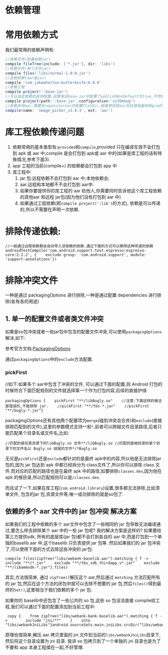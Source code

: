 # 依赖管理

# 常用依赖方式

我们最常用的依赖声明有:

```groovy
//依赖文件(批量依赖jar)
compile fileTree(include: ['*.jar'], dir: 'libs')
//依赖文件(单个文件jar)
compile files('libs/normal-1.0.0.jar')
//远程依赖(aar或jar)
compile 'com.jakewharton:butterknife:6.0.0'
//依赖工程
compile project(':base-jar')
//可以指定依赖的具体配置,这要保证base-jar中配置了publishNonDefault为true,不然有可能找不到
compile project(path:':base-jar',configuration:'sitDebug')
//依赖本地aar,需要在repositories中配置flatDir,就是把存放aar的目录拍扁到和gradle配置在一个目录下.
compile(name: 'image_picker_v1.0.3', ext: 'aar')
```

# 库工程依赖传递问题

1. 依赖常用的基本类型有:`provided`和`compile`,provided 只在编译生效不会打包到 apk 或 aar 中;compile 是会打包到 apk或 aar 中的(如果是库工程的话有特殊情况,参考下面3).
2. app 工程的当前(compile+) 的依赖都会打包到 app 中
3. 库工程中: 
   1) jar 包:远程依赖不会打包到 aar 中;本地依赖会; 
   2) aar:远程和本地都不不会打包到 aar中. 
   3) 如果你要提供你的库工程的 aar 给他人,你需要同时告诉他这个库工程依赖的其他aar 和远程 jar包(因为他们没有打包到 aar 中) 
   4) 如果通过工程依赖(即`compile project(':lib')`的方式), 依赖是可以传递的,所以不需要在声明一次依赖.



# 排除传递依赖:

```
//一般通过远程依赖都会自动导入该依赖的依赖.通过下面的方式可以移除这种传递的依赖androidTestCompile('com.android.support.test.espresso:espresso-core:2.2.2', {    exclude group: 'com.android.support', module: 'support-annotations'})
```



# 排除冲突文件

一种是通过 packagingOptions 进行排除,一种是通过配置 dependencies 进行排除(各有各的用途)



## 1. 单一的配置文件或者类文件冲突

如果是so包冲突或者一些jar包中包含的配置文件冲突,可以使用`packagingOptions`解决,如下:

参考官方文档:[PackagingOptions](https://google.github.io/android-gradle-dsl/current/com.android.build.gradle.internal.dsl.PackagingOptions.html)

通过`packagingOptions`中的`exclude`方法配置.



### pickFirst

//如下:如果多个 aar中包含了冲突的文件, 可以通过下面的配置,则 Android 打包的时候符合下面匹配规则的文件就选择第一个作为打包内容,后续的直接护绿.

```
packagingOptions {    pickFirst "**/libBugly.so"    //注意:下面这样的做法是错误的,不能排除 jar.    //pickFirst "**/tbs-*.jar"    //pickFirst "**/bugly-*.jar"}
```

packagingOptions还有其他两个配置项为`merge`(碰到冲突会合并)和`exclude`(直接排除匹配到的文件),这里的参数模式支持`**`和`*`,前者可以跨越文件目录路径,后者只能匹配某个目录名或文件名,比如:

```
//匹配的是任意目录下的libBugly.so 文件**/libBugly.so //匹配的是根目录的某个目录下的文件名以 Bugly.so 结尾的文件*/*Bugly.so
```

无论是`pickFirst`还是`exclude`都针对的是最终 apk中的内容,所以他是无法排除jar 包的,因为 jar 包达到 apk 中都已经拆分为 class文件了,所以你可以排除 class 文件.而对应的匹配的路径也是在最终 apk 中的路径,如要排除`classes.dex`,因为他在apk 的根目录,所以匹配规则可以是`/classes.dex`.

而且试了一下,如果在库工程(`com.android.library`)设置,很多都无法排除,比如清单文件, 包含的jar 包,资源文件等,唯一成功排除的就是so包了.



## 依赖的多个 aar 文件中的 jar 包冲突 解决方案

如果我们的工程中依赖的多个 aar文件中包含了一些相同的 jar 包导致无法编译通过,要怎么样去排除某个 aar 中的一些 jar 包呢? 
我的解决方案是这样的? 如果要给第三方提供sdk, 所有的底层库(jar 包)都不会打到各自的 aar 中,而是打包到一个单独的baselib.aar 中,这个baselib 只负责提供 jar 包等. 然后如果我们的 jar 包冲突了,可以使用下面的方式去除这些冲突的 jar包:

```
compile files(zipTree("libs/webank-baselib.aar").matching { f ->    include "**/*.jar"    exclude "**/tbs_sdk_thirdapp_v*.jar"    exclude "**/libammsdk-*.jar"}.files)
```

其实,方法很简单, 通过 `zipTree()`解压这个 aar,然后通过 `matching` 方法匹配所有的 jar 包,然后在这个方法的闭包中就可以去除不想要的 jar 包,然后`files()`得到最终的`Set()`,这里相当于我们依赖的多个 jar 包.

如果你的 baselib中还包含了一些公共的 so 包,这些 so 包没法直接 compile给工程,我们可以通过下面的配置添加到当前工程中:

```
 copy {    from zipTree("libs/webank-bank-baselib.aar").matching { f ->        include "jni/**"    }    into "libs/webankJniLibs"}android.sourceSets.main.jniLibs.srcDir("libs/webankJniLibs/jni")
```

原理也很简单,解压 aar 拷贝里面的 jni 文件到当前的`libs/webankJniLibs`目录下,然后将这个目录设置为 jni 目录. 我讲 so 包拷贝到了一个单独的 jni 目录也是为了不要和 app 本身工程揉在一起,不好管理.